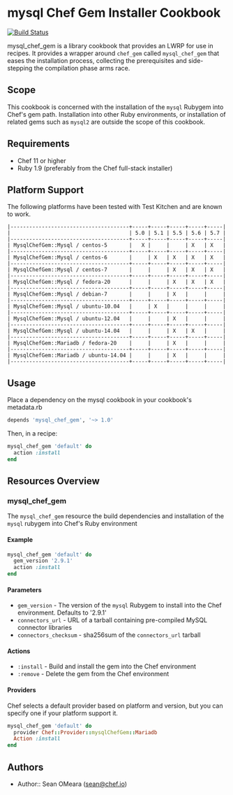 mysql Chef Gem Installer Cookbook
==================================

[![Build Status](https://travis-ci.org/opscode-cookbooks/mysql_chef_gem.png)](https://travis-ci.org/opscode-cookbooks/mysql_chef_gem)

mysql_chef_gem is a library cookbook that provides an LWRP for use
in recipes. It provides a wrapper around `chef_gem` called
`mysql_chef_gem` that eases the installation process, collecting the
prerequisites and side-stepping the compilation phase arms race.

Scope
-----
This cookbook is concerned with the installation of the `mysql`
Rubygem into Chef's gem path. Installation into other Ruby
environments, or installation of related gems such as `mysql2` are
outside the scope of this cookbook.

Requirements
------------
* Chef 11 or higher
* Ruby 1.9 (preferably from the Chef full-stack installer)

Platform Support
----------------
The following platforms have been tested with Test Kitchen and are
known to work.

```
|--------------------------------------+-----+-----+-----+-----+-----|
|                                      | 5.0 | 5.1 | 5.5 | 5.6 | 5.7 |
|--------------------------------------+-----+-----+-----+-----+-----|
| MysqlChefGem::Mysql / centos-5       |   X |     |     | X   | X   |
|--------------------------------------+-----+-----+-----+-----+-----|
| MysqlChefGem::Mysql / centos-6       |     | X   | X   | X   | X   |
|--------------------------------------+-----+-----+-----+-----+-----|
| MysqlChefGem::Mysql / centos-7       |     |     | X   | X   | X   |
|--------------------------------------+-----+-----+-----+-----+-----|
| MysqlChefGem::Mysql / fedora-20      |     |     | X   | X   | X   |
|--------------------------------------+-----+-----+-----+-----+-----|
| MysqlChefGem::Mysql / debian-7       |     |     | X   |     |     |
|--------------------------------------+-----+-----+-----+-----+-----|
| MysqlChefGem::Mysql / ubuntu-10.04   |     | X   |     |     |     |
|--------------------------------------+-----+-----+-----+-----+-----|
| MysqlChefGem::Mysql / ubuntu-12.04   |     |     | X   |     |     |
|--------------------------------------+-----+-----+-----+-----+-----|
| MysqlChefGem::Mysql / ubuntu-14.04   |     |     | X   | X   |     |
|--------------------------------------+-----+-----+-----+-----+-----|
| MysqlChefGem::Mariadb / fedora-20    |     |     | X   |     |     |
|--------------------------------------+-----+-----+-----+-----+-----|
| MysqlChefGem::Mariadb / ubuntu-14.04 |     |     | X   |     |     |
|--------------------------------------+-----+-----+-----+-----+-----|
```

Usage
-----
Place a dependency on the mysql cookbook in your cookbook's metadata.rb
```ruby
depends 'mysql_chef_gem', '~> 1.0'
```

Then, in a recipe:

```ruby
mysql_chef_gem 'default' do
  action :install
end
```

Resources Overview
------------------
### mysql_chef_gem

The `mysql_chef_gem` resource the build dependencies and installation
of the `mysql` rubygem into Chef's Ruby environment

#### Example
```ruby
mysql_chef_gem 'default' do
  gem_version '2.9.1'
  action :install
end
```
#### Parameters
- `gem_version` - The version of the `mysql` Rubygem to install into
  the Chef environment. Defaults to '2.9.1'
- `connectors_url` - URL of a tarball containing pre-compiled MySQL
  connector libraries
- `connectors_checksum` - sha256sum of the `connectors_url` tarball

#### Actions
- `:install` - Build and install the gem into the Chef environment
- `:remove` - Delete the gem from the Chef environment

#### Providers
Chef selects a default provider based on platform and version,
but you can specify one if your platform support it.

```ruby
mysql_chef_gem 'default' do
  provider Chef::Provider::mysqlChefGem::Mariadb
  Action :install
end
```

Authors
-------
- Author:: Sean OMeara (<sean@chef.io>)
